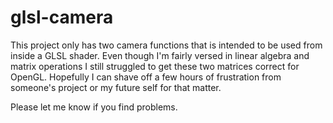 # glsl-camera
This project only has two camera functions that is intended to be used from inside a
GLSL shader. Even though I'm fairly versed in linear algebra and matrix operations I 
still struggled to get these two matrices correct for OpenGL.
Hopefully I can shave off a few hours of frustration from someone's project or my 
future self for that matter.

Please let me know if you find problems.
